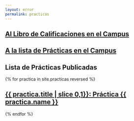 ```yaml
---
layout: error
permalink: practicas
---
```


## [Al Libro de Calificaciones en el Campus]({{site.calificador}})

## [A la lista de Prácticas en el Campus]({{site.campus_virtual}})

## Lista de Prácticas Publicadas

{% for practica in site.practicas reversed %}

##  <a href="{{ practica.myurl }}">{{ practica.title | slice 0,1}}: Práctica {{ practica.name }}</a>

{% endfor %}

